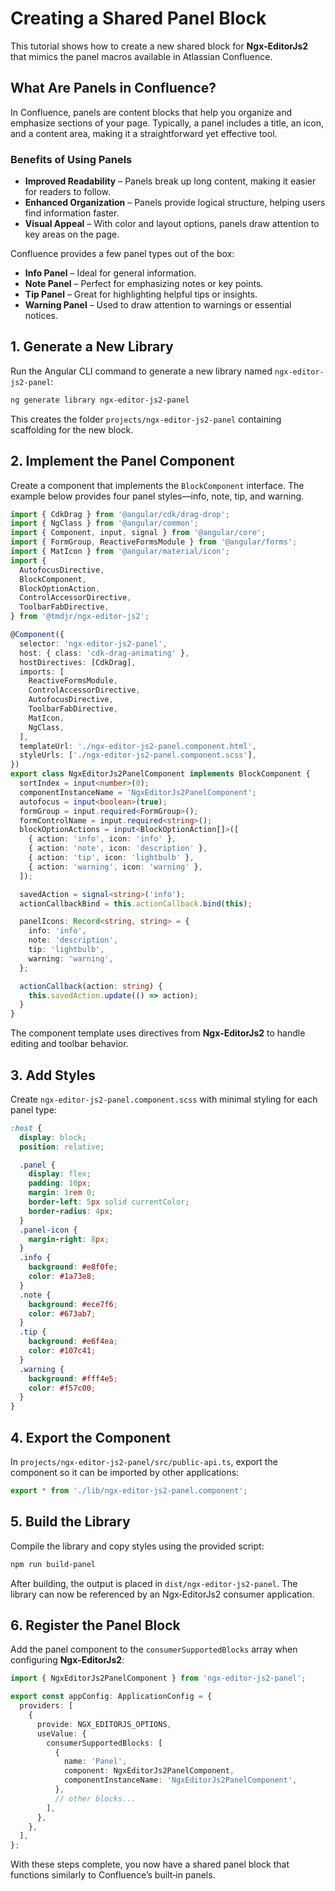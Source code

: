 # Creating a Shared Panel Block

This tutorial shows how to create a new shared block for **Ngx‑EditorJs2** that mimics the panel macros available in Atlassian Confluence.

## What Are Panels in Confluence?
In Confluence, panels are content blocks that help you organize and emphasize sections of your page. Typically, a panel includes a title, an icon, and a content area, making it a straightforward yet effective tool.

### Benefits of Using Panels
- **Improved Readability** – Panels break up long content, making it easier for readers to follow.
- **Enhanced Organization** – Panels provide logical structure, helping users find information faster.
- **Visual Appeal** – With color and layout options, panels draw attention to key areas on the page.

Confluence provides a few panel types out of the box:
- **Info Panel** – Ideal for general information.
- **Note Panel** – Perfect for emphasizing notes or key points.
- **Tip Panel** – Great for highlighting helpful tips or insights.
- **Warning Panel** – Used to draw attention to warnings or essential notices.

## 1. Generate a New Library

Run the Angular CLI command to generate a new library named `ngx-editor-js2-panel`:

```bash
ng generate library ngx-editor-js2-panel
```

This creates the folder `projects/ngx-editor-js2-panel` containing scaffolding for the new block.

## 2. Implement the Panel Component

Create a component that implements the `BlockComponent` interface. The example below provides four panel styles—info, note, tip, and warning.

```typescript
import { CdkDrag } from '@angular/cdk/drag-drop';
import { NgClass } from '@angular/common';
import { Component, input, signal } from '@angular/core';
import { FormGroup, ReactiveFormsModule } from '@angular/forms';
import { MatIcon } from '@angular/material/icon';
import {
  AutofocusDirective,
  BlockComponent,
  BlockOptionAction,
  ControlAccessorDirective,
  ToolbarFabDirective,
} from '@tmdjr/ngx-editor-js2';

@Component({
  selector: 'ngx-editor-js2-panel',
  host: { class: 'cdk-drag-animating' },
  hostDirectives: [CdkDrag],
  imports: [
    ReactiveFormsModule,
    ControlAccessorDirective,
    AutofocusDirective,
    ToolbarFabDirective,
    MatIcon,
    NgClass,
  ],
  templateUrl: './ngx-editor-js2-panel.component.html',
  styleUrls: ['./ngx-editor-js2-panel.component.scss'],
})
export class NgxEditorJs2PanelComponent implements BlockComponent {
  sortIndex = input<number>(0);
  componentInstanceName = 'NgxEditorJs2PanelComponent';
  autofocus = input<boolean>(true);
  formGroup = input.required<FormGroup>();
  formControlName = input.required<string>();
  blockOptionActions = input<BlockOptionAction[]>([
    { action: 'info', icon: 'info' },
    { action: 'note', icon: 'description' },
    { action: 'tip', icon: 'lightbulb' },
    { action: 'warning', icon: 'warning' },
  ]);

  savedAction = signal<string>('info');
  actionCallbackBind = this.actionCallback.bind(this);

  panelIcons: Record<string, string> = {
    info: 'info',
    note: 'description',
    tip: 'lightbulb',
    warning: 'warning',
  };

  actionCallback(action: string) {
    this.savedAction.update(() => action);
  }
}
```

The component template uses directives from **Ngx‑EditorJs2** to handle editing and toolbar behavior.

## 3. Add Styles

Create `ngx-editor-js2-panel.component.scss` with minimal styling for each panel type:

```scss
:host {
  display: block;
  position: relative;

  .panel {
    display: flex;
    padding: 10px;
    margin: 1rem 0;
    border-left: 5px solid currentColor;
    border-radius: 4px;
  }
  .panel-icon {
    margin-right: 8px;
  }
  .info {
    background: #e8f0fe;
    color: #1a73e8;
  }
  .note {
    background: #ece7f6;
    color: #673ab7;
  }
  .tip {
    background: #e6f4ea;
    color: #107c41;
  }
  .warning {
    background: #fff4e5;
    color: #f57c00;
  }
}
```

## 4. Export the Component

In `projects/ngx-editor-js2-panel/src/public-api.ts`, export the component so it can be imported by other applications:

```typescript
export * from './lib/ngx-editor-js2-panel.component';
```

## 5. Build the Library

Compile the library and copy styles using the provided script:

```bash
npm run build-panel
```

After building, the output is placed in `dist/ngx-editor-js2-panel`. The library can now be referenced by an Ngx‑EditorJs2 consumer application.

## 6. Register the Panel Block

Add the panel component to the `consumerSupportedBlocks` array when configuring **Ngx‑EditorJs2**:

```typescript
import { NgxEditorJs2PanelComponent } from 'ngx-editor-js2-panel';

export const appConfig: ApplicationConfig = {
  providers: [
    {
      provide: NGX_EDITORJS_OPTIONS,
      useValue: {
        consumerSupportedBlocks: [
          {
            name: 'Panel',
            component: NgxEditorJs2PanelComponent,
            componentInstanceName: 'NgxEditorJs2PanelComponent',
          },
          // other blocks...
        ],
      },
    },
  ],
};
```

With these steps complete, you now have a shared panel block that functions similarly to Confluence’s built‑in panels.
